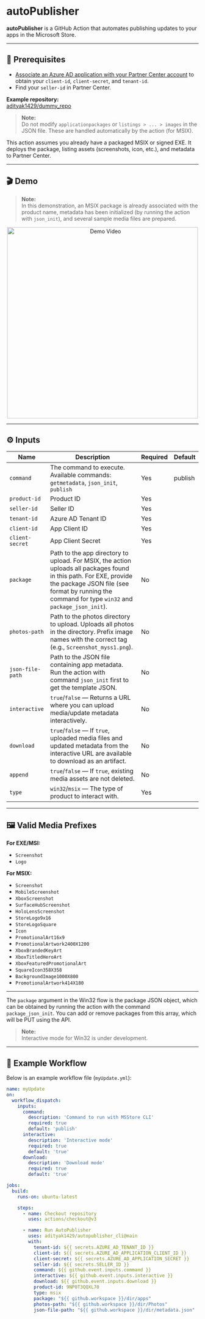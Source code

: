 # autoPublisher

**autoPublisher** is a GitHub Action that automates publishing updates to your apps in the Microsoft Store.

---

## 🚀 Prerequisites

- [Associate an Azure AD application with your Partner Center account](https://learn.microsoft.com/en-us/windows/apps/publish/store-submission-api#how-to-associate-an-azure-ad-application-with-your-partner-center-account) to obtain your `client-id`, `client-secret`, and `tenant-id`.
- Find your `seller-id` in Partner Center.

**Example repository:**  
[adityak1429/dummy_repo](https://github.com/adityak1429/dummy_repo/)

> **Note:**  
> Do not modify `applicationpackages` or `listings > ... > images` in the JSON file. These are handled automatically by the action (for MSIX).

This action assumes you already have a packaged MSIX or signed EXE. It deploys the package, listing assets (screenshots, icon, etc.), and metadata to Partner Center.

---

## 🎬 Demo

> **Note:**  
> In this demonstration, an MSIX package is already associated with the product name, metadata has been initialized (by running the action with `json_init`), and several sample media files are prepared.

<p align="center">
  <img src="first_publish.gif" alt="Demo Video" width="500"/>
</p>

---

## ⚙️ Inputs

| Name             | Description                                                                                                                                                                                                                                         | Required | Default   |
|------------------|-----------------------------------------------------------------------------------------------------------------------------------------------------------------------------------------------------------------------------------------------------|----------|-----------|
| `command`        | The command to execute. Available commands: `getmetadata`, `json_init`, `publish`                                                                                                                            | Yes      | publish   |
| `product-id`     | Product ID                                                                                                                                                                                                                                          | Yes      |           |
| `seller-id`      | Seller ID                                                                                                                                                                                                                                           | Yes      |           |
| `tenant-id`      | Azure AD Tenant ID                                                                                                                                                                                                                                 | Yes      |           |
| `client-id`      | App Client ID                                                                                                                                                                                                                                       | Yes      |           |
| `client-secret`  | App Client Secret                                                                                                                                                                                                                                   | Yes      |           |
| `package`        | Path to the app directory to upload. For MSIX, the action uploads all packages found in this path. For EXE, provide the package JSON file (see format by running the command for type `win32` and `package_json_init`). | No       |           |
| `photos-path`    | Path to the photos directory to upload. Uploads all photos in the directory. Prefix image names with the correct tag (e.g., `Screenshot_myss1.png`).                                                          | No       |           |
| `json-file-path` | Path to the JSON file containing app metadata. Run the action with command `json_init` first to get the template JSON.                                                                                       | No       |           |
| `interactive`    | `true`/`false` — Returns a URL where you can upload media/update metadata interactively.                                                                               | No       |           |
| `download`       | `true`/`false` — If `true`, uploaded media files and updated metadata from the interactive URL are available to download as an artifact.                                | No       |           |
| `append`         | `true`/`false` — If `true`, existing media assets are not deleted.                                                                                                     | No       |           |
| `type`           | `win32`/`msix` — The type of product to interact with.                                                                                                                 | Yes      |           |

---

## 🖼️ Valid Media Prefixes

**For EXE/MSI:**  
- `Screenshot`
- `Logo`

**For MSIX:**  
- `Screenshot`
- `MobileScreenshot`
- `XboxScreenshot`
- `SurfaceHubScreenshot`
- `HoloLensScreenshot`
- `StoreLogo9x16`
- `StoreLogoSquare`
- `Icon`
- `PromotionalArt16x9`
- `PromotionalArtwork2400X1200`
- `XboxBrandedKeyArt`
- `XboxTitledHeroArt`
- `XboxFeaturedPromotionalArt`
- `SquareIcon358X358`
- `BackgroundImage1000X800`
- `PromotionalArtwork414X180`

---

The `package` argument in the Win32 flow is the package JSON object, which can be obtained by running the action with the command `package_json_init`. You can add or remove packages from this array, which will be PUT using the API.

> **Note:**  
> Interactive mode for Win32 is under development.

---

## 📝 Example Workflow

Below is an example workflow file (`myUpdate.yml`):

```yaml
name: myUpdate
on:
  workflow_dispatch:
    inputs:
      command:
        description: 'Command to run with MSStore CLI'
        required: true
        default: 'publish'
      interactive:
        description: 'Interactive mode'
        required: true
        default: 'true'
      download:
        description: 'Download mode'
        required: true
        default: 'true'

jobs:
  build:
    runs-on: ubuntu-latest

    steps:
      - name: Checkout repository
        uses: actions/checkout@v3

      - name: Run AutoPublisher
        uses: adityak1429/autopublisher_cli@main
        with:
          tenant-id: ${{ secrets.AZURE_AD_TENANT_ID }}
          client-id: ${{ secrets.AZURE_AD_APPLICATION_CLIENT_ID }}
          client-secret: ${{ secrets.AZURE_AD_APPLICATION_SECRET }}
          seller-id: ${{ secrets.SELLER_ID }}
          command: ${{ github.event.inputs.command }}
          interactive: ${{ github.event.inputs.interactive }}
          download: ${{ github.event.inputs.download }}
          product-id: 9NP0T3QQXL70
          type: msix
          package: "${{ github.workspace }}/dir/apps"
          photos-path: "${{ github.workspace }}/dir/Photos"
          json-file-path: "${{ github.workspace }}/dir/metadata.json"
```